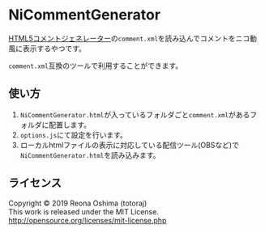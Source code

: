 # NiCommentGenerator

[HTML5コメントジェネレーター](https://www.kilinbox.net/2016/01/HCG.html)の`comment.xml`を読み込んでコメントをニコ動風に表示するやつです。

`comment.xml`互換のツールで利用することができます。

## 使い方

1. `NiCommentGenerator.html`が入っているフォルダごと`comment.xml`があるフォルダに配置します。
2. `options.js`にて設定を行います。
3. ローカルhtmlファイルの表示に対応している配信ツール(OBSなど)で`NiCommentGenerator.html`を読み込みます。

## ライセンス

Copyright &copy; 2019 Reona Oshima (totoraj)  
This work is released  under the MIT License.  
<http://opensource.org/licenses/mit-license.php>
